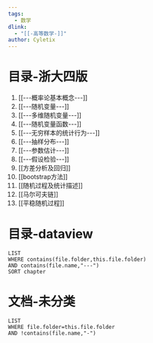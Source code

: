 ```yaml
---
tags:
  - 数学
dlink:
  - "[[-高等数学-]]"
author: Cyletix
---
```

# 目录-浙大四版
1. [[---概率论基本概念---]]
2. [[---随机变量---]]
3. [[---多维随机变量---]]
4. [[---随机变量函数---]]
5. [[---无穷样本的统计行为---]]
6. [[---抽样分布---]]
7. [[---参数估计---]]
8. [[---假设检验---]]
9. [[方差分析及回归]]
10. [[bootstrap方法]]
11. [[随机过程及统计描述]]
12. [[马尔可夫链]]
13. [[平稳随机过程]]
# 目录-dataview
```dataview
LIST
WHERE contains(file.folder,this.file.folder)
AND contains(file.name,"---")
SORT chapter
```
# 文档-未分类
```dataview
LIST
WHERE file.folder=this.file.folder
AND !contains(file.name,"-")
```